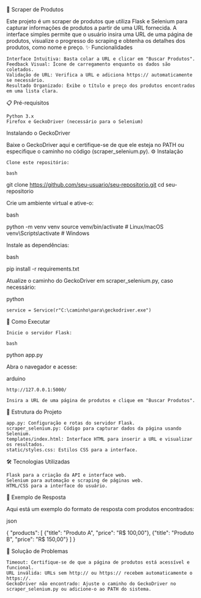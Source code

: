 🛒 Scraper de Produtos

Este projeto é um scraper de produtos que utiliza Flask e Selenium para capturar informações de produtos a partir de uma URL fornecida. A interface simples permite que o usuário insira uma URL de uma página de produtos, visualize o progresso do scraping e obtenha os detalhes dos produtos, como nome e preço.
✨ Funcionalidades

    Interface Intuitiva: Basta colar a URL e clicar em "Buscar Produtos".
    Feedback Visual: Ícone de carregamento enquanto os dados são coletados.
    Validação de URL: Verifica a URL e adiciona https:// automaticamente se necessário.
    Resultado Organizado: Exibe o título e preço dos produtos encontrados em uma lista clara.

📋 Pré-requisitos

    Python 3.x
    Firefox e GeckoDriver (necessário para o Selenium)

Instalando o GeckoDriver

Baixe o GeckoDriver aqui e certifique-se de que ele esteja no PATH ou especifique o caminho no código (scraper_selenium.py).
⚙️ Instalação

    Clone este repositório:

    bash

git clone https://github.com/seu-usuario/seu-repositorio.git
cd seu-repositorio

Crie um ambiente virtual e ative-o:

bash

python -m venv venv
source venv/bin/activate  # Linux/macOS
venv\Scripts\activate     # Windows

Instale as dependências:

bash

pip install -r requirements.txt

Atualize o caminho do GeckoDriver em scraper_selenium.py, caso necessário:

python

    service = Service(r"C:\caminho\para\geckodriver.exe")

🚀 Como Executar

    Inicie o servidor Flask:

    bash

python app.py

Abra o navegador e acesse:

arduino

    http://127.0.0.1:5000/

    Insira a URL de uma página de produtos e clique em "Buscar Produtos".

📂 Estrutura do Projeto

    app.py: Configuração e rotas do servidor Flask.
    scraper_selenium.py: Código para capturar dados da página usando Selenium.
    templates/index.html: Interface HTML para inserir a URL e visualizar os resultados.
    static/styles.css: Estilos CSS para a interface.

🛠 Tecnologias Utilizadas

    Flask para a criação da API e interface web.
    Selenium para automação e scraping de páginas web.
    HTML/CSS para a interface do usuário.

📄 Exemplo de Resposta

Aqui está um exemplo do formato de resposta com produtos encontrados:

json

{
    "products": [
        {"title": "Produto A", "price": "R$ 100,00"},
        {"title": "Produto B", "price": "R$ 150,00"}
    ]
}

🔧 Solução de Problemas

    Timeout: Certifique-se de que a página de produtos está acessível e funcional.
    URL inválida: URLs sem http:// ou https:// recebem automaticamente o https://.
    GeckoDriver não encontrado: Ajuste o caminho do GeckoDriver no scraper_selenium.py ou adicione-o ao PATH do sistema.
